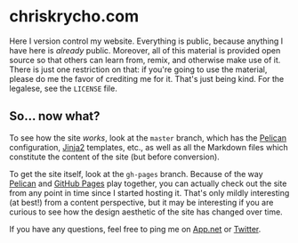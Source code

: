 chriskrycho.com
===============

Here I version control my website. Everything is public, because anything I have
here is *already* public. Moreover, all of this material is provided open source
so that others can learn from, remix, and otherwise make use of it. There is
just one restriction on that: if you're going to use the material, please do me
the favor of crediting me for it. That's just being kind. For the legalese, see
the `LICENSE` file.

So... now what?
---------------

To see how the site *works*, look at the `master` branch, which has the
[Pelican] configuration, [Jinja2] templates, etc., as well as all the Markdown
files which constitute the content of the site (but before conversion).

To get the site itself, look at the `gh-pages` branch. Because of the way
[Pelican] and [GitHub Pages] play together, you can actually check out the site
from any point in time since I started hosting it. That's only mildly 
interesting (at best!) from a content perspective, but it may be interesting if
you are curious to see how the design aesthetic of the site has changed over
time.

[Pelican]: http://docs.getpelican.com/en/3.5.0/
[Jinja2]: http://jinja.pocoo.org
[GitHub Pages]: https://pages.github.com

If you have any questions, feel free to ping me on [App.net] or [Twitter].

[App.net]: https://alpha.app.net/chriskrych
[Twitter]: https://www.twitter.com/chriskrycho
